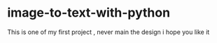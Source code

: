 # image-to-text-with-python
This is one of my first project , never main the design i hope you like it
